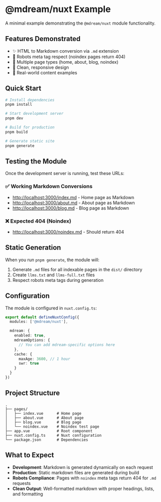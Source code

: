 # @mdream/nuxt Example

A minimal example demonstrating the `@mdream/nuxt` module functionality.

## Features Demonstrated

- ✨ HTML to Markdown conversion via `.md` extension
- 🤖 Robots meta tag respect (noindex pages return 404)
- 📄 Multiple page types (home, about, blog, noindex)
- 🎨 Clean, responsive design
- 📝 Real-world content examples

## Quick Start

```bash
# Install dependencies
pnpm install

# Start development server
pnpm dev

# Build for production
pnpm build

# Generate static site
pnpm generate
```

## Testing the Module

Once the development server is running, test these URLs:

### ✅ Working Markdown Conversions
- [http://localhost:3000/index.md](http://localhost:3000/index.md) - Home page as Markdown
- [http://localhost:3000/about.md](http://localhost:3000/about.md) - About page as Markdown
- [http://localhost:3000/blog.md](http://localhost:3000/blog.md) - Blog page as Markdown

### ❌ Expected 404 (Noindex)
- [http://localhost:3000/noindex.md](http://localhost:3000/noindex.md) - Should return 404

## Static Generation

When you run `pnpm generate`, the module will:

1. Generate `.md` files for all indexable pages in the `dist/` directory
2. Create `llms.txt` and `llms-full.txt` files
3. Respect robots meta tags during generation

## Configuration

The module is configured in `nuxt.config.ts`:

```typescript
export default defineNuxtConfig({
  modules: ['@mdream/nuxt'],

  mdream: {
    enabled: true,
    mdreamOptions: {
      // You can add mdream-specific options here
    },
    cache: {
      maxAge: 3600, // 1 hour
      swr: true
    }
  }
})
```

## Project Structure

```
.
├── pages/
│   ├── index.vue      # Home page
│   ├── about.vue      # About page
│   ├── blog.vue       # Blog page
│   └── noindex.vue    # Noindex test page
├── app.vue            # Root component
├── nuxt.config.ts     # Nuxt configuration
└── package.json       # Dependencies
```

## What to Expect

- **Development**: Markdown is generated dynamically on each request
- **Production**: Static markdown files are generated during build
- **Robots Compliance**: Pages with `noindex` meta tags return 404 for `.md` requests
- **Clean Output**: Well-formatted markdown with proper headings, lists, and formatting
